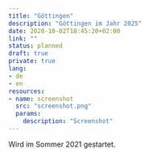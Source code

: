 ```yaml
---
title: "Göttingen"
description: "Göttingen im Jahr 2025"
date: 2020-10-02T18:45:20+02:00
link: ""
status: planned
draft: true
private: true
lang:
- de
- en
resources:
- name: screenshot
  src: "screenshot.png"
  params:
    description: "Screenshot"
---
```

Wird im Sommer 2021 gestartet.
